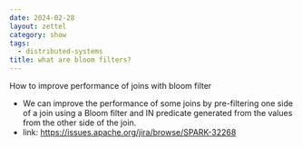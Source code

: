 ```yaml
---
date: 2024-02-28
layout: zettel
category: show
tags:
  - distributed-systems
title: what are bloom filters?
---
```

How to improve performance of joins with bloom filter
- We can improve the performance of some joins by pre-filtering one side of a join using a Bloom filter and IN predicate generated from the values from the other side of the join.
- link: https://issues.apache.org/jira/browse/SPARK-32268